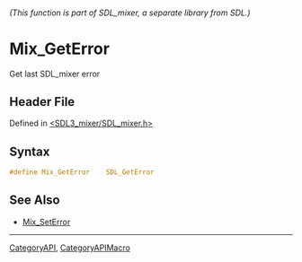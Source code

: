 ###### (This function is part of SDL_mixer, a separate library from SDL.)
# Mix_GetError

Get last SDL_mixer error

## Header File

Defined in [<SDL3_mixer/SDL_mixer.h>](https://github.com/libsdl-org/SDL_mixer/blob/main/include/SDL3_mixer/SDL_mixer.h)

## Syntax

```c
#define Mix_GetError    SDL_GetError
```

## See Also

- [Mix_SetError](Mix_SetError)

----
[CategoryAPI](CategoryAPI), [CategoryAPIMacro](CategoryAPIMacro)

